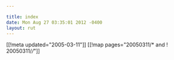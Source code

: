 ```yaml
---

title: index
date: Mon Aug 27 03:35:01 2012 -0400
layout: rut
---
```


[[!meta updated="2005-03-11"]]
[[!map pages="20050311/* and ! 20050311/*/*"]]
